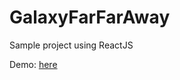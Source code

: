 # GalaxyFarFarAway
Sample project using ReactJS

Demo: <a href="https://galaxy-far-far-away1.herokuapp.com/" target="_blank">here</a>
